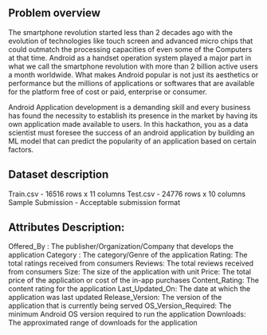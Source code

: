 ## Problem overview
The smartphone revolution started less than 2 decades ago with the evolution of technologies like touch 
screen and advanced micro chips that could outmatch the processing capacities of  even some of the 
Computers at that time. Android as a handset operation system played a major part in what we call the 
smartphone revolution with more than 2 billion active users a month worldwide. What makes Android 
popular is not just its aesthetics or performance but the millions of applications or softwares that 
are available for the platform free of cost or paid, enterprise or consumer.

Android Application development is a demanding skill and every business has found the necessity to establish
its presence in the market by having its own application made available to users.
In this hackathon, you as a data scientist must foresee the success of an android application by building 
an ML model that can predict the popularity of an application based on certain factors.

## Dataset description
Train.csv - 16516 rows x 11 columns
Test.csv - 24776 rows x 10 columns
Sample Submission - Acceptable submission format


## Attributes Description:
Offered_By : The publisher/Organization/Company that develops the application
Category : The category/Genre of the application
Rating: The total ratings received from consumers
Reviews: The total reviews received from consumers
Size: The size of the application with unit
Price: The total price of the application or cost of the in-app purchases
Content_Rating: The content rating for the application
Last_Updated_On: The date at which the application was last updated
Release_Version: The version of the application that is currently being served
OS_Version_Required: The minimum Android OS version required to run the application
Downloads: The approximated range of downloads for the application


